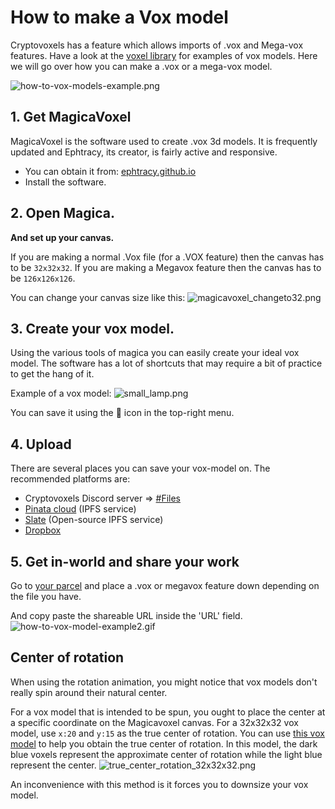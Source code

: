 # How to make a Vox model

Cryptovoxels has a feature which allows imports of .vox and Mega-vox features.
Have a look at the [voxel library](/docs/voxel-library) for examples of vox models.
Here we will go over how you can make a .vox or a mega-vox model.

![how-to-vox-models-example.png](/how-to-vox-models-example.png)

## 1. Get MagicaVoxel
MagicaVoxel is the software used to create .vox 3d models. It is frequently updated and Ephtracy, its creator, is fairly active and responsive.
- You can obtain it from: [ephtracy.github.io](https://ephtracy.github.io/)
- Install the software.

## 2. Open Magica.
**And set up your canvas.**

If you are making a normal .Vox file (for a .VOX feature) then the canvas has to be `32x32x32`. 
If you are making a Megavox feature then the canvas has to be `126x126x126`.

You can change your canvas size like this:
![magicavoxel_changeto32.png](/magicavoxel_changeto32.png)

## 3. Create your vox model.
Using the various tools of magica you can easily create your ideal vox model. The software has a lot of shortcuts that may require a bit of practice to get the hang of it.

Example of a vox model:
![small_lamp.png](/small_lamp.png)

You can save it using the :floppy_disk: icon in the top-right menu.

## 4. Upload
There are several places you can save your vox-model on. The recommended platforms are:

- Cryptovoxels Discord server => [#Files](https://discord.gg/BFxEEGc)
- [Pinata cloud](https://pinata.cloud/) (IPFS service)
- [Slate](https://slate.host/) (Open-source IPFS service)
- [Dropbox](https://www.dropbox.com/)

## 5. Get in-world and share your work

Go to [your parcel](https://www.cryptovoxels.com/account/parcels) and place a .vox or megavox feature down depending on the file you have.

And copy paste the shareable URL inside the 'URL' field.
![how-to-vox-model-example2.gif](/how-to-vox-model-example2.gif)


## Center of rotation

When using the rotation animation, you might notice that vox models don't really spin around their natural center.

For a vox model that is intended to be spun, you ought to place the center at a specific coordinate on the Magicavoxel canvas.
For a 32x32x32 vox model, use `x:20` and `y:15` as the true center of rotation.
You can use [this vox model](/true_center_rotation_tool.vox) to help you obtain the true center of rotation. In this model, the dark blue voxels represent the approximate center of rotation while the light blue represent the center.
![true_center_rotation_32x32x32.png](/true_center_rotation_32x32x32.png)

An inconvenience with this method is it forces you to downsize your vox model.